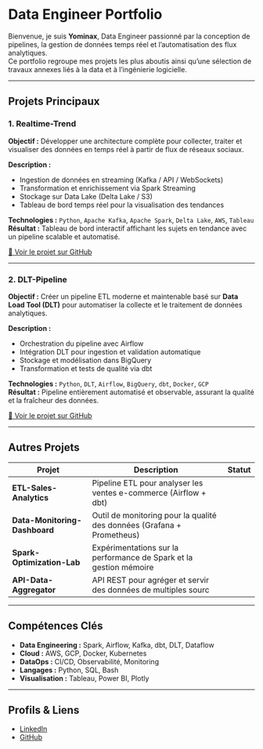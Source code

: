 # Data Engineer Portfolio

Bienvenue, je suis **Yominax**, Data Engineer passionné par la conception de pipelines, la gestion de données temps réel et l’automatisation des flux analytiques.  
Ce portfolio regroupe mes projets les plus aboutis ainsi qu’une sélection de travaux annexes liés à la data et à l’ingénierie logicielle.

---

##  Projets Principaux

### 1. **Realtime-Trend**
**Objectif :** Développer une architecture complète pour collecter, traiter et visualiser des données en temps réel à partir de flux de réseaux sociaux.  

**Description :**  
- Ingestion de données en streaming (Kafka / API / WebSockets)  
- Transformation et enrichissement via Spark Streaming  
- Stockage sur Data Lake (Delta Lake / S3)  
- Tableau de bord temps réel pour la visualisation des tendances  

**Technologies :** `Python`, `Apache Kafka`, `Apache Spark`, `Delta Lake`, `AWS`, `Tableau`  
**Résultat :** Tableau de bord interactif affichant les sujets en tendance avec un pipeline scalable et automatisé.  

[🔗 Voir le projet sur GitHub](https://github.com/yominax/realtime-trend)

---

### 2. **DLT-Pipeline**
**Objectif :** Créer un pipeline ETL moderne et maintenable basé sur **Data Load Tool (DLT)** pour automatiser la collecte et le traitement de données analytiques.  

**Description :**  
- Orchestration du pipeline avec Airflow  
- Intégration DLT pour ingestion et validation automatique  
- Stockage et modélisation dans BigQuery  
- Transformation et tests de qualité via dbt  

**Technologies :** `Python`, `DLT`, `Airflow`, `BigQuery`, `dbt`, `Docker`, `GCP`  
**Résultat :** Pipeline entièrement automatisé et observable, assurant la qualité et la fraîcheur des données.  

[🔗 Voir le projet sur GitHub](https://github.com/yominax/dlt-pipeline)

---

##  Autres Projets

| Projet | Description | Statut |
|--------|--------------|--------|
| **ETL-Sales-Analytics** | Pipeline ETL pour analyser les ventes e-commerce (Airflow + dbt) 
| **Data-Monitoring-Dashboard** | Outil de monitoring pour la qualité des données (Grafana + Prometheus) 
| **Spark-Optimization-Lab** | Expérimentations sur la performance de Spark et la gestion mémoire 
| **API-Data-Aggregator** | API REST pour agréger et servir des données de multiples sourc

---

##  Compétences Clés

- **Data Engineering :** Spark, Airflow, Kafka, dbt, DLT, Dataflow  
- **Cloud :** AWS, GCP, Docker, Kubernetes  
- **DataOps :** CI/CD, Observabilité, Monitoring  
- **Langages :** Python, SQL, Bash  
- **Visualisation :** Tableau, Power BI, Plotly  

---

##  Profils & Liens

- [ LinkedIn](https://www.linkedin.com/in/sidi-m-412081374/)  
- [ GitHub](https://github.com/yominax)
